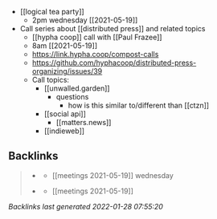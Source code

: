 - [[logical tea party]]
	- 2pm wednesday [[2021-05-19]]
- Call series about [[distributed press]] and related topics
	- [[hypha coop]] call with [[Paul Frazee]]
	- 8am [[2021-05-19]]
	- https://link.hypha.coop/compost-calls
	- https://github.com/hyphacoop/distributed-press-organizing/issues/39
	- Call topics:
		- [[unwalled.garden]]
			- questions
				- how is this similar to/different than [[ctzn]]
		- [[social api]]
			- [[matters.news]]
		- [[indieweb]]
## Backlinks

> - [](meetings.md)
>   - [[meetings 2021-05-19]] wednesday
>    
> - [](2021-05-19.md)
>   - [[meetings 2021-05-19]]

_Backlinks last generated 2022-01-28 07:55:20_
